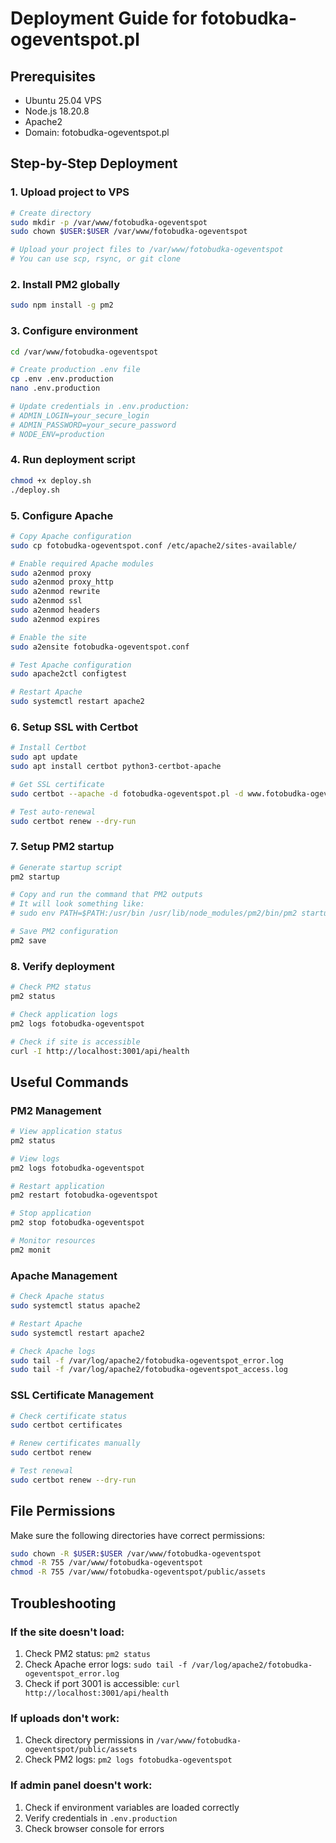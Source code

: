 # Deployment Guide for fotobudka-ogeventspot.pl

## Prerequisites
- Ubuntu 25.04 VPS
- Node.js 18.20.8
- Apache2
- Domain: fotobudka-ogeventspot.pl

## Step-by-Step Deployment

### 1. Upload project to VPS
```bash
# Create directory
sudo mkdir -p /var/www/fotobudka-ogeventspot
sudo chown $USER:$USER /var/www/fotobudka-ogeventspot

# Upload your project files to /var/www/fotobudka-ogeventspot
# You can use scp, rsync, or git clone
```

### 2. Install PM2 globally
```bash
sudo npm install -g pm2
```

### 3. Configure environment
```bash
cd /var/www/fotobudka-ogeventspot

# Create production .env file
cp .env .env.production
nano .env.production

# Update credentials in .env.production:
# ADMIN_LOGIN=your_secure_login
# ADMIN_PASSWORD=your_secure_password
# NODE_ENV=production
```

### 4. Run deployment script
```bash
chmod +x deploy.sh
./deploy.sh
```

### 5. Configure Apache
```bash
# Copy Apache configuration
sudo cp fotobudka-ogeventspot.conf /etc/apache2/sites-available/

# Enable required Apache modules
sudo a2enmod proxy
sudo a2enmod proxy_http
sudo a2enmod rewrite
sudo a2enmod ssl
sudo a2enmod headers
sudo a2enmod expires

# Enable the site
sudo a2ensite fotobudka-ogeventspot.conf

# Test Apache configuration
sudo apache2ctl configtest

# Restart Apache
sudo systemctl restart apache2
```

### 6. Setup SSL with Certbot
```bash
# Install Certbot
sudo apt update
sudo apt install certbot python3-certbot-apache

# Get SSL certificate
sudo certbot --apache -d fotobudka-ogeventspot.pl -d www.fotobudka-ogeventspot.pl

# Test auto-renewal
sudo certbot renew --dry-run
```

### 7. Setup PM2 startup
```bash
# Generate startup script
pm2 startup

# Copy and run the command that PM2 outputs
# It will look something like:
# sudo env PATH=$PATH:/usr/bin /usr/lib/node_modules/pm2/bin/pm2 startup systemd -u $USER --hp /home/$USER

# Save PM2 configuration
pm2 save
```

### 8. Verify deployment
```bash
# Check PM2 status
pm2 status

# Check application logs
pm2 logs fotobudka-ogeventspot

# Check if site is accessible
curl -I http://localhost:3001/api/health
```

## Useful Commands

### PM2 Management
```bash
# View application status
pm2 status

# View logs
pm2 logs fotobudka-ogeventspot

# Restart application
pm2 restart fotobudka-ogeventspot

# Stop application
pm2 stop fotobudka-ogeventspot

# Monitor resources
pm2 monit
```

### Apache Management
```bash
# Check Apache status
sudo systemctl status apache2

# Restart Apache
sudo systemctl restart apache2

# Check Apache logs
sudo tail -f /var/log/apache2/fotobudka-ogeventspot_error.log
sudo tail -f /var/log/apache2/fotobudka-ogeventspot_access.log
```

### SSL Certificate Management
```bash
# Check certificate status
sudo certbot certificates

# Renew certificates manually
sudo certbot renew

# Test renewal
sudo certbot renew --dry-run
```

## File Permissions
Make sure the following directories have correct permissions:
```bash
sudo chown -R $USER:$USER /var/www/fotobudka-ogeventspot
chmod -R 755 /var/www/fotobudka-ogeventspot
chmod -R 755 /var/www/fotobudka-ogeventspot/public/assets
```

## Troubleshooting

### If the site doesn't load:
1. Check PM2 status: `pm2 status`
2. Check Apache error logs: `sudo tail -f /var/log/apache2/fotobudka-ogeventspot_error.log`
3. Check if port 3001 is accessible: `curl http://localhost:3001/api/health`

### If uploads don't work:
1. Check directory permissions in `/var/www/fotobudka-ogeventspot/public/assets`
2. Check PM2 logs: `pm2 logs fotobudka-ogeventspot`

### If admin panel doesn't work:
1. Check if environment variables are loaded correctly
2. Verify credentials in `.env.production`
3. Check browser console for errors